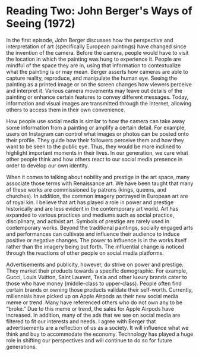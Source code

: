 # Reading Two: John Berger's Ways of Seeing (1972)

In the first episode, John Berger discusses how the perspective and interpretation of art (specifically European paintings) have changed since the invention of the camera. Before the camera, people would have to visit the location in which the painting was hung to experience it. People are mindful of the space they are in, using that information to contextualize what the painting is or may mean. Berger asserts how cameras are able to capture reality, reproduce, and manipulate the human eye. Seeing the painting as a printed image or on the screen changes how viewers perceive and interpret it. Various camera movements may leave out details of the painting or enhance certain features to convey different messages. Today, information and visual images are transmitted through the internet, allowing others to access them in their own convenience.

How people use social media is similar to how the camera can take away some information from a painting or amplify a certain detail. For example, users on Instagram can control what images or photos can be posted onto their profile. They guide how their followers perceive them and how they want to be seen to the public eye. Thus, they would be more inclined to highlight important moments in their lives. In our generation, we care what other people think and how others react to our social media presence in order to develop our own identity.

When it comes to talking about nobility and prestige in the art space, many associate those terms with Renaissance art. We have been taught that many of these works are commissioned by patrons (kings, queens, and churches). In addition, the common imagery portrayed in European art are of royal kin. I believe that art has played a role in power and prestige historically and are less evident in the contemporary art world. Art has expanded to various practices and mediums such as social practice, disciplinary, and activist art. Symbols of prestige are rarely used in contemporary works. Beyond the traditional paintings, socially engaged arts and performances can cultivate and influence their audience to induce positive or negative changes. The power to influence is in the works itself rather than the imagery being put forth. The influential change is noticed through the reactions of other people on social media platforms. 

Advertisements and publicity, however, do strive on power and prestige. They market their products towards a specific demographic. For example, Gucci, Louis Vuitton, Saint Laurent, Tesla and other luxury brands cater to those who have money (middle-class to upper-class). People often find certain brands or owning those products validate their self-worth. Currently, millennials have picked up on Apple Airpods as their new social media meme or trend. Many have referenced others who do not own any to be “broke.” Due to this meme or trend, the sales for Apple Airpods have increased. In addition, many of the ads that we see on social media are filtered to fit our interests and needs. I agree with Berger that advertisements are a reflection of us as a society. It will influence what we think and buy to accommodate the economy. Technology has played a huge role in shifting our perspectives and will continue to do so for future generations.
